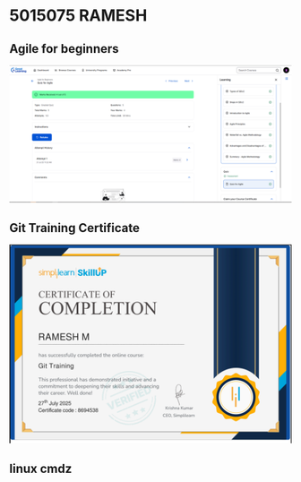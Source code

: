 # 5015075 RAMESH

 ## Agile for beginners

<img src = "https://github.com/lgrock007/5015075_Ramesh/blob/master/img/agile_for_beginners_img.png">


## Git Training Certificate 

<img src = "https://github.com/lgrock007/5015075_Ramesh/blob/master/img/git_training_cert_img.png">


## linux cmdz

<img src = "">